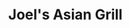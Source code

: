 ---
layout: place
title: "Joel's Asian Grill"
permalink: /north-carolina/mooresville/joel-s-asian-grill.html
stateAbbr: NC
stateName: North Carolina
cityName: Mooresville
seo:
  name: "Joel's Asian Grill"
  type: Restaurant
  links: https://joelsgrill.com/
description: "Hip choice showcasing Filipino favorites & sushi as well as Chinese & Vietnamese fare, plus a patio Joel's Asian Grill serves delicious sushi in Mooresville, North Carolina. Try fresh Japanese dishes for a great dining experience. Available for takeout, delivery, lunch, and dinner."
place_id: ChIJ-_yIs8BUUYgRDOHgrbwb-LQ
photos:
  - name: >-
      places/ChIJ-_yIs8BUUYgRDOHgrbwb-LQ/photos/AeeoHcIdIXQONhxUYRkLxAsptbN93AQttGbZm8BA89-ksm54LJ6PRar4cKQTTwU0vZ_4RvkIaYMBy82dC_kOecaiohfwEDiEQq1RWqBdvmEs2TOri8xTOhRQ_uKf484iz7m6Z0gfwai9rdbiiY_D8qL7bandYG3VW51GbIZ-DzL_elSAXvgh9Zfj3MkWp6wWVxpp7eBkPNCwDzsKPfRAu6rskmNm1n9s3DKYpd8BNI31Aif2qTDB9dhuxELZ0uGjSr6UxDy2ldcTgqLMgul1S4pk3dz9Zivg5zhP4uA1OVvMIPeGUw
    widthPx: 4032
    heightPx: 2268
    authorAttributions:
      - displayName: Joel's Asian Grill
        uri: https://maps.google.com/maps/contrib/113311523007814340174
        photoUri: >-
          https://lh3.googleusercontent.com/a-/ALV-UjVheRXT66nihLF3H4-tLkE_qgZ3KFc-OQLTizHtHqL8o_k9pB4=s100-p-k-no-mo
    flagContentUri: >-
      https://www.google.com/local/imagery/report/?cb_client=maps_api_places.places_api&image_key=!1e10!2sAF1QipMsuX1LV97lKC_xLuMEiSjg1l3jnSGMOGuUTTVP&hl=en-US
    googleMapsUri: >-
      https://www.google.com/maps/place//data=!3m4!1e2!3m2!1sAF1QipMsuX1LV97lKC_xLuMEiSjg1l3jnSGMOGuUTTVP!2e10!4m2!3m1!1s0x885154c0b388fcfb:0xb4f81bbcade0e10c
  - name: >-
      places/ChIJ-_yIs8BUUYgRDOHgrbwb-LQ/photos/AeeoHcLdGpWVOXMDODarzI-RDZgfwGv6Omt1cgV7f96isYJXvUsOIHFff9Y-61praeyRXDScXEcElCz5EtgxJJbemgp7rzm1tv-0WaqRnDFT3xckLgdRdcdcSnA7hvqwy-ozGkw9fWSldpIV8SGy77GYemXNa6ln6aT82WLMQDRUY2Opr7F-BDGwRb0GopeWfyhesQ_Dye8g1cJ7ioLala8SiEY1pW-7yS1emTCKJnT96hrKQijei6kB9lwSJ4OM-3FGbyvBLU5Vr8tuX5yMDZdBoQZJKzH2r1ZQS0t541MoeLZ-ZQ
    widthPx: 1223
    heightPx: 1121
    authorAttributions:
      - displayName: Joel's Asian Grill
        uri: https://maps.google.com/maps/contrib/113311523007814340174
        photoUri: >-
          https://lh3.googleusercontent.com/a-/ALV-UjVheRXT66nihLF3H4-tLkE_qgZ3KFc-OQLTizHtHqL8o_k9pB4=s100-p-k-no-mo
    flagContentUri: >-
      https://www.google.com/local/imagery/report/?cb_client=maps_api_places.places_api&image_key=!1e10!2sAF1QipP3EIrZYjFJfnYEY_suxxksEsulLvwO5eQys8T-&hl=en-US
    googleMapsUri: >-
      https://www.google.com/maps/place//data=!3m4!1e2!3m2!1sAF1QipP3EIrZYjFJfnYEY_suxxksEsulLvwO5eQys8T-!2e10!4m2!3m1!1s0x885154c0b388fcfb:0xb4f81bbcade0e10c
  - name: >-
      places/ChIJ-_yIs8BUUYgRDOHgrbwb-LQ/photos/AeeoHcLQqsaVBpPhnwLDNwLYvdAx7McBE0mXmcquChN-n3qJLrOFe9E4cWxCOQANud8kuzwl5olg_1MhNx50vFkCHf9sUtH6Nz5T__6SrB61o4UmbysGcejijhL1bwjdeG9dq_ePpj4uROyTMa8-g-EEVeYZYZmsqIhRd0Khh9QTxd8PAGMPsT6nHp_itmn3VC_82EchX_9rBV6rmWFQBXQvlDu3T7zWN3cDyilsdgmWHVYbq4tsABYwqOun4nMQV0rQItyex5DpGGGYsS9jaGECFoRlfY4AYtaIRerUQMjnrPShaRO7wECJJxLcOg6JzWPaLhGfdQ4RzlL4V-Vucl2vqAneip1_iSXtvbfbi4SjRR6gLIPrPgYVNYma8oDMMSV6y-v0zzzEimcQRO9lWh7w1dm5I5lETJvyVThiZ9PcKR4o2A
    widthPx: 4000
    heightPx: 2252
    authorAttributions:
      - displayName: Danh “Sujieun” Dang
        uri: https://maps.google.com/maps/contrib/110797065295731607106
        photoUri: >-
          https://lh3.googleusercontent.com/a-/ALV-UjUvMK-Ox2oAkbpeV2UGbVfuBg5Xsg8m_0ug8SvbyVMuuL27LbWg4w=s100-p-k-no-mo
    flagContentUri: >-
      https://www.google.com/local/imagery/report/?cb_client=maps_api_places.places_api&image_key=!1e10!2sCIHM0ogKEICAgMDwtISzIQ&hl=en-US
    googleMapsUri: >-
      https://www.google.com/maps/place//data=!3m4!1e2!3m2!1sCIHM0ogKEICAgMDwtISzIQ!2e10!4m2!3m1!1s0x885154c0b388fcfb:0xb4f81bbcade0e10c
  - name: >-
      places/ChIJ-_yIs8BUUYgRDOHgrbwb-LQ/photos/AeeoHcJXZpCwwhiZs8uYen0suProhgcd9N4MB7p4r-8ol3WTweCfPntXZj2K21KM86ioHXd7v06Hh8fV-3Fw8CYTKAgEiwaFJHgkazKV0QhQz2HlE9r0rP-pZfG0kzHZdxD4IyVd5IEzaY8RyMWEeY3je0wvCrgxfcnN84KaY3itouxeKPg2A4SAAGGg59J_SdAvU4LM2hz0GCLIzgHHxmp_ZA2B4lHc95DIK9YKrvqd-SFfLTmbxuALdK0N2-bz2YiGx3aq-SUqo4QGVwJPLH0bu3-jf8lEcnfx8KNBYO2INwCod0BiEiEBx0ow-8hqMc1QnaKnmTwZ5fFrx_CXdJoDdzdYxk7yEndBd-TDcbJJ1_-JhaIxyua3kEbKwzjXVyMhJ0kIYUVyIeWju4I8jPKhLIU_EzmKfpRgGgDKDfiF7d5-cg
    widthPx: 4032
    heightPx: 3024
    authorAttributions:
      - displayName: Max Grieshaber
        uri: https://maps.google.com/maps/contrib/100715868609049422918
        photoUri: >-
          https://lh3.googleusercontent.com/a-/ALV-UjUlqZRsej0QRipP7dM34Fjp0HlNC8XQqUjzPQSj_KqRvoq230zqlA=s100-p-k-no-mo
    flagContentUri: >-
      https://www.google.com/local/imagery/report/?cb_client=maps_api_places.places_api&image_key=!1e10!2sCIHM0ogKEICAgICv9_zLYg&hl=en-US
    googleMapsUri: >-
      https://www.google.com/maps/place//data=!3m4!1e2!3m2!1sCIHM0ogKEICAgICv9_zLYg!2e10!4m2!3m1!1s0x885154c0b388fcfb:0xb4f81bbcade0e10c
  - name: >-
      places/ChIJ-_yIs8BUUYgRDOHgrbwb-LQ/photos/AeeoHcIrDzmqPs8K-pTj8XkhQgUCff1GnLDb4ufGUjiNpfKmehcYE03NuRpagqPiFuDgh70v3LrPD4o3f778i78SJITlz9GYVTN59Pxc-gCyVbjcDy3tHNz7CreH4YGjzuhLZXvvfCtK4AvmlyHSSia08McvPL0mkbYoXSSSI1eonjs_HUifoT72LXpdoqE12u19UiogaQiUxW4q9OnbMoTU-JS4Rhm6Xm2RrGkGZV_gj1IEGMUF8ZwU_m5G2M79xjffrDihWd-_a36FI5xBwQMnjyb479gMKklhF3DqIm2MvwLeqVGapCznMVPp2lSgls_4yYQYGAL_X-rVLmT52jGMuHor79pYOVk_ezvV5GU3v-CRFjuLs6nGXEN7tJblUroacjzYdmLs5XKAfY2kciSmgW2Apn1Ge0M6lUgSzBH-DjPngHO_
    widthPx: 4000
    heightPx: 2252
    authorAttributions:
      - displayName: Danh “Sujieun” Dang
        uri: https://maps.google.com/maps/contrib/110797065295731607106
        photoUri: >-
          https://lh3.googleusercontent.com/a-/ALV-UjUvMK-Ox2oAkbpeV2UGbVfuBg5Xsg8m_0ug8SvbyVMuuL27LbWg4w=s100-p-k-no-mo
    flagContentUri: >-
      https://www.google.com/local/imagery/report/?cb_client=maps_api_places.places_api&image_key=!1e10!2sCIHM0ogKEICAgMDwtISzgQE&hl=en-US
    googleMapsUri: >-
      https://www.google.com/maps/place//data=!3m4!1e2!3m2!1sCIHM0ogKEICAgMDwtISzgQE!2e10!4m2!3m1!1s0x885154c0b388fcfb:0xb4f81bbcade0e10c
  - name: >-
      places/ChIJ-_yIs8BUUYgRDOHgrbwb-LQ/photos/AeeoHcKp3oSUXSwN1FtHQs9cw0BC6Bv_o6f5yIoat7JW_fNoAgB1LybFrD7RKZFAg_Ataz_8N2kgUnXnw3AnCtVHJHrik48lUHJpnQaih7itVmRkgGbDATZnKVvhfptOttdTO2lsc54XLb8g2IoVZ5XGoh_ZOIc17YMxudaWH3Ah3ITPfZT4-MB8NFi_ie_cVwsxhVMX-jKArNmRsBPBK4pwfOAe9Bmx9N7oRvYTS7qTSI_xAGtCon2SJkCHxQ26qc4AH2-UMSQqaNA5m4El9HOxdcnUsd24iS3DoT7tD0LwvD3jHtP0nhPkXcWbDV0-gjTlkzxS009ddvJATCyV2ixLwGIG7P3ExICzxONG0udtpltk4O0qafmbgR7M4IM37gRobBskX3lMlITjNqyRPW0Va3zgleNDZfj05fryamDCYae5uzE
    widthPx: 4032
    heightPx: 3024
    authorAttributions:
      - displayName: Pablo Gonzalez
        uri: https://maps.google.com/maps/contrib/118138357620752549830
        photoUri: >-
          https://lh3.googleusercontent.com/a-/ALV-UjVr41Jo5D0nt5HGJq3YMIF7XAQv5vB6nyc6Xpe-T0fm4eoOyhS-Lg=s100-p-k-no-mo
    flagContentUri: >-
      https://www.google.com/local/imagery/report/?cb_client=maps_api_places.places_api&image_key=!1e10!2sCIHM0ogKEICAgID7m_is3gE&hl=en-US
    googleMapsUri: >-
      https://www.google.com/maps/place//data=!3m4!1e2!3m2!1sCIHM0ogKEICAgID7m_is3gE!2e10!4m2!3m1!1s0x885154c0b388fcfb:0xb4f81bbcade0e10c
  - name: >-
      places/ChIJ-_yIs8BUUYgRDOHgrbwb-LQ/photos/AeeoHcLb6A8xgPCAIAl4dnwKI1O1Db8URysSM8n1yUlVOKe2eCoWC2HVJGcHLHWnMfzL98rskn3zJQ0stoHzwmg7A5pJ3IrAmSX1vVTcjF1Umr2kC15i55YwhOYH-SkXbvM5IMbEHt4F1BTwhce5jH9ZPc7Afv2vTL6XIZkWcORKpHl4Eqp6as5VqR8jpL14TMfu2QGCY8Ve-N_GTxdD0m30pt832RJiapAMTQ9PpKFTKQq8J0in_8DjaG5JyfHNLEmKeysNx91uG8Z1kXwkihrLjMYQypdJOlT9oAShfAhgYBVL539d4TFGzmxH0DJ_gZzXvmR3SsuYM3_r32Kmr5hPd_MR6TLPFDVj8luR2F_ydnWhiGuI3v7_R-ZOcBsk-Rur1JewdPF13y_FFUelEtxhcJOJy28zu8E_0QnFum2yWVbZDg
    widthPx: 4032
    heightPx: 3024
    authorAttributions:
      - displayName: Ivan Celestial
        uri: https://maps.google.com/maps/contrib/114811621997495328604
        photoUri: >-
          https://lh3.googleusercontent.com/a-/ALV-UjWNhLSH57i2oufn0CsuwecDsTZdrZ6SUbT545jXJlHgX8a7w_sJlw=s100-p-k-no-mo
    flagContentUri: >-
      https://www.google.com/local/imagery/report/?cb_client=maps_api_places.places_api&image_key=!1e10!2sCIHM0ogKEICAgMDwtMT8Ig&hl=en-US
    googleMapsUri: >-
      https://www.google.com/maps/place//data=!3m4!1e2!3m2!1sCIHM0ogKEICAgMDwtMT8Ig!2e10!4m2!3m1!1s0x885154c0b388fcfb:0xb4f81bbcade0e10c
  - name: >-
      places/ChIJ-_yIs8BUUYgRDOHgrbwb-LQ/photos/AeeoHcKegIiaU9hjnmF2Vyb9KXETS8U93sljiiKIkdxah2lTSdIj4YfHdSfXx3T684IklX1K_8jF3TwTURrtEttg9KHjjCbaFDeFrCXSuzaB3QuJoxeOPU0sxRCeXogUi7_kIKwR6uMUtOZFjcQ6yljGskp5y4FVmH8uwxj6uBWz0rE8TDROKxFjYMT4W0EhnnU_mE5S5QgSbwfUrmB7YmVqLP8hOeb29uANGdUMRy3rzgiIgyMwxqSjJXAIoKgd-LzUkzRsOkpipXkHNfCaOczyyuTMAu0cjOEPZp5ZlHRniKjz2PCcHXRbyMj_Hp9kZm6nEHbM3Kk1fc4qldiiN1WC72x86IIXXDvr7nxtCuxa3SX1yiqg6Xd5jVnGdPE-zZEafhOC3qi1dIu9w7WnzXMk-Lv0JNCaHiymD4HprYIq8bw
    widthPx: 3024
    heightPx: 4032
    authorAttributions:
      - displayName: JR Thomas
        uri: https://maps.google.com/maps/contrib/106345933208711449373
        photoUri: >-
          https://lh3.googleusercontent.com/a-/ALV-UjXGVSB9pyXtoB6xTJE6-Q1pwsHKzIpXHU9tQkS2HBGRJ7XP0aBg=s100-p-k-no-mo
    flagContentUri: >-
      https://www.google.com/local/imagery/report/?cb_client=maps_api_places.places_api&image_key=!1e10!2sCIHM0ogKEICAgICvz6nQPQ&hl=en-US
    googleMapsUri: >-
      https://www.google.com/maps/place//data=!3m4!1e2!3m2!1sCIHM0ogKEICAgICvz6nQPQ!2e10!4m2!3m1!1s0x885154c0b388fcfb:0xb4f81bbcade0e10c
  - name: >-
      places/ChIJ-_yIs8BUUYgRDOHgrbwb-LQ/photos/AeeoHcKg7-NcK-rCsbm7qHB-ZKbHoy7EvZVOHYh4gL6OH_7r0aPLFq_WonsSPAd5EQQP4NBgIgkpKwJkcU_BJ8QDgwkCOKeAPw2Uv-Ium2uqEcsmQgUQkqb5SyKtkRyUhil23l5OYfzbB_Rco6b1ucYIWnYMYqBhspVLmADTjBVVEjXbl0gl-8NwhlPRjzcClPq0hNda870qGouhrMVMLoDYHXF-sE4M7Ae4ub67DA5i0ZyAGMQZCfKpBrkPqhIRqKzAU66RtvB7TFt1-fXK3zn49zidiJVF2HAiiKn5mo0IoFYBp6hdbwNR4CSMFmoYzSgtGxGxvUOadomC9eiLQzLLbnE9iO0j6cgsnu5P1TbicIl6u62hRwNsY4rZErcdepqwa8UOUZstTbkdGhPsSBQ7bbTJkvL2jjI7b7lMm7-f-x4
    widthPx: 2026
    heightPx: 1541
    authorAttributions:
      - displayName: Ahjumming
        uri: https://maps.google.com/maps/contrib/100906060934785916367
        photoUri: >-
          https://lh3.googleusercontent.com/a-/ALV-UjU1VnOy5heA46Z9bdM6fICBpq2vckDX0HgwUk5ucjRN85PT4Kal=s100-p-k-no-mo
    flagContentUri: >-
      https://www.google.com/local/imagery/report/?cb_client=maps_api_places.places_api&image_key=!1e10!2sCIHM0ogKEICAgIDGrpmvdg&hl=en-US
    googleMapsUri: >-
      https://www.google.com/maps/place//data=!3m4!1e2!3m2!1sCIHM0ogKEICAgIDGrpmvdg!2e10!4m2!3m1!1s0x885154c0b388fcfb:0xb4f81bbcade0e10c
  - name: >-
      places/ChIJ-_yIs8BUUYgRDOHgrbwb-LQ/photos/AeeoHcJPbcH5-DRDn0CzGJ992qyspy-uhVp2rUAEhtr29YUhacte3mO0HVFSwcwudtbYlzqf5kWvMkmyh2pdVluvELiYOESZprlA058KyJO7QqnYsXFVOk8UYFnayAEjZAkUjiBHcHpbfnosZl_SAsNdRNvAPbLqplWC8vCshaamqHpxStfPhJFVbRtR08fS-PL4PPqmpgl6bhYfD16WzUUGYjvA6MCMaTOd6_gfjGQA016qRGQ38n0eJ3GsZKVVoBXQpfPAw990qmMSDIlLY2uFEV0AKsqD4rtoApFJIMMUbWFLYQ
    widthPx: 4032
    heightPx: 3024
    authorAttributions:
      - displayName: Joel's Asian Grill
        uri: https://maps.google.com/maps/contrib/113311523007814340174
        photoUri: >-
          https://lh3.googleusercontent.com/a-/ALV-UjVheRXT66nihLF3H4-tLkE_qgZ3KFc-OQLTizHtHqL8o_k9pB4=s100-p-k-no-mo
    flagContentUri: >-
      https://www.google.com/local/imagery/report/?cb_client=maps_api_places.places_api&image_key=!1e10!2sAF1QipOR1AH5l21zxqeEc944IH2Cc3TfHWXRjPPl2stH&hl=en-US
    googleMapsUri: >-
      https://www.google.com/maps/place//data=!3m4!1e2!3m2!1sAF1QipOR1AH5l21zxqeEc944IH2Cc3TfHWXRjPPl2stH!2e10!4m2!3m1!1s0x885154c0b388fcfb:0xb4f81bbcade0e10c
address: 110A Marketplace Ave, Mooresville, NC 28117, USA
street: 110A Marketplace Ave
city: Mooresville
state: NC
zip: '28117'
country: USA
neighborhood: null
latitude: '35.586877'
longitude: '-80.874802'
accessibility_options:
  wheelchairAccessibleParking: true
  wheelchairAccessibleEntrance: true
  wheelchairAccessibleRestroom: true
  wheelchairAccessibleSeating: true
business_status: OPERATIONAL
name: Joel's Asian Grill
google_maps_links:
  directionsUri: >-
    https://www.google.com/maps/dir//''/data=!4m7!4m6!1m1!4e2!1m2!1m1!1s0x885154c0b388fcfb:0xb4f81bbcade0e10c!3e0
  placeUri: https://maps.google.com/?cid=13040203218236268812
  writeAReviewUri: >-
    https://www.google.com/maps/place//data=!4m3!3m2!1s0x885154c0b388fcfb:0xb4f81bbcade0e10c!12e1
  reviewsUri: >-
    https://www.google.com/maps/place//data=!4m4!3m3!1s0x885154c0b388fcfb:0xb4f81bbcade0e10c!9m1!1b1
  photosUri: >-
    https://www.google.com/maps/place//data=!4m3!3m2!1s0x885154c0b388fcfb:0xb4f81bbcade0e10c!10e5
primary_type: Asian Restaurant
opening_hours:
  regular: null
  current: null
secondary_opening_hours:
  regular:
    weekdayDescriptions: null
    type: null
  current:
    weekdayDescriptions: null
    type: null
phone: (704) 660-1617
price_level: PRICE_LEVEL_MODERATE
price_range: $10 &ndash; $20
rating: '4.3'
rating_count: 1194
website: https://joelsgrill.com/
reviews:
  - name: >-
      places/ChIJ-_yIs8BUUYgRDOHgrbwb-LQ/reviews/ChZDSUhNMG9nS0VJQ0FnTUR3dE1UOFBBEAE
    relativePublishTimeDescription: 3 weeks ago
    rating: 3
    text:
      text: >-
        Nice place that has Filipino dishes, but that novelty is about the
        extent of what is remarkable about it.


        My personal favorite from here is the kaldereta beef; it is a savory
        dish that has a nostalgic flavor to it. Autumn likes their chicken
        adobo. Their lumpia is nothing like what my mom would make at home — I
        probably wouldn’t order it again.


        Table service was friendly and attentive enough. I don’t know about
        20%-mandatory “large group of 6” -tip enough, but it wasn’t bad. We came
        with a party of 5 and a small child. I personally don’t see the
        entitlement. We’ll have to try elsewhere or just cook Filipino at home.
      languageCode: en
    originalText:
      text: >-
        Nice place that has Filipino dishes, but that novelty is about the
        extent of what is remarkable about it.


        My personal favorite from here is the kaldereta beef; it is a savory
        dish that has a nostalgic flavor to it. Autumn likes their chicken
        adobo. Their lumpia is nothing like what my mom would make at home — I
        probably wouldn’t order it again.


        Table service was friendly and attentive enough. I don’t know about
        20%-mandatory “large group of 6” -tip enough, but it wasn’t bad. We came
        with a party of 5 and a small child. I personally don’t see the
        entitlement. We’ll have to try elsewhere or just cook Filipino at home.
      languageCode: en
    authorAttribution:
      displayName: Ivan Celestial
      uri: https://www.google.com/maps/contrib/114811621997495328604/reviews
      photoUri: >-
        https://lh3.googleusercontent.com/a-/ALV-UjWNhLSH57i2oufn0CsuwecDsTZdrZ6SUbT545jXJlHgX8a7w_sJlw=s128-c0x00000000-cc-rp-mo-ba4
    publishTime: '2025-03-23T22:56:32.762983Z'
    flagContentUri: >-
      https://www.google.com/local/review/rap/report?postId=ChZDSUhNMG9nS0VJQ0FnTUR3dE1UOFBBEAE&d=17924085&t=1
    googleMapsUri: >-
      https://www.google.com/maps/reviews/data=!4m6!14m5!1m4!2m3!1sChZDSUhNMG9nS0VJQ0FnTUR3dE1UOFBBEAE!2m1!1s0x885154c0b388fcfb:0xb4f81bbcade0e10c
  - name: >-
      places/ChIJ-_yIs8BUUYgRDOHgrbwb-LQ/reviews/ChdDSUhNMG9nS0VJQ0FnSUNfc3N2RnJnRRAB
    relativePublishTimeDescription: 2 months ago
    rating: 5
    text:
      text: >-
        Great little place! Great Asian food, Lots of sushi 🍣 . The crab ragoon
        nuggets are delicious (slightly over cooked). The soup it delicious. Has
        a beef flavor to it.  Definitely recommended. Great for lunch to grab
        some sushi.
      languageCode: en
    originalText:
      text: >-
        Great little place! Great Asian food, Lots of sushi 🍣 . The crab ragoon
        nuggets are delicious (slightly over cooked). The soup it delicious. Has
        a beef flavor to it.  Definitely recommended. Great for lunch to grab
        some sushi.
      languageCode: en
    authorAttribution:
      displayName: Clint Friar
      uri: https://www.google.com/maps/contrib/115656994994980854829/reviews
      photoUri: >-
        https://lh3.googleusercontent.com/a-/ALV-UjVt1_aCLV-SJTnHI1gV-lv7Yp9JbA8seMU3u8acCE0_GfyjJ0-iRQ=s128-c0x00000000-cc-rp-mo-ba5
    publishTime: '2025-01-14T18:36:13.055085Z'
    flagContentUri: >-
      https://www.google.com/local/review/rap/report?postId=ChdDSUhNMG9nS0VJQ0FnSUNfc3N2RnJnRRAB&d=17924085&t=1
    googleMapsUri: >-
      https://www.google.com/maps/reviews/data=!4m6!14m5!1m4!2m3!1sChdDSUhNMG9nS0VJQ0FnSUNfc3N2RnJnRRAB!2m1!1s0x885154c0b388fcfb:0xb4f81bbcade0e10c
  - name: >-
      places/ChIJ-_yIs8BUUYgRDOHgrbwb-LQ/reviews/ChZDSUhNMG9nS0VJQ0FnSUNMNXBPU2NBEAE
    relativePublishTimeDescription: 9 months ago
    rating: 5
    text:
      text: >-
        It was my child's birthday request to eat at the first place they tried
        sushi. It was amazing then, and 16 yrs later, it is still amazing. Thank
        you for all the wonderful experiences each time.
      languageCode: en
    originalText:
      text: >-
        It was my child's birthday request to eat at the first place they tried
        sushi. It was amazing then, and 16 yrs later, it is still amazing. Thank
        you for all the wonderful experiences each time.
      languageCode: en
    authorAttribution:
      displayName: Shannon Farnsworth
      uri: https://www.google.com/maps/contrib/106145089765311697005/reviews
      photoUri: >-
        https://lh3.googleusercontent.com/a-/ALV-UjX55d0oQK_8IXFqCah7_XmqbNiY_7ma1gERp2o7tPQxUXSTCVOR=s128-c0x00000000-cc-rp-mo-ba4
    publishTime: '2024-06-18T19:48:17.947666Z'
    flagContentUri: >-
      https://www.google.com/local/review/rap/report?postId=ChZDSUhNMG9nS0VJQ0FnSUNMNXBPU2NBEAE&d=17924085&t=1
    googleMapsUri: >-
      https://www.google.com/maps/reviews/data=!4m6!14m5!1m4!2m3!1sChZDSUhNMG9nS0VJQ0FnSUNMNXBPU2NBEAE!2m1!1s0x885154c0b388fcfb:0xb4f81bbcade0e10c
  - name: >-
      places/ChIJ-_yIs8BUUYgRDOHgrbwb-LQ/reviews/ChdDSUhNMG9nS0VJQ0FnTUR3dEppcS13RRAB
    relativePublishTimeDescription: 3 weeks ago
    rating: 3
    text:
      text: >-
        Food and service were great! Only reason I gave three stars was because
        they charged $22 dollars for a large group and there was six of us. We
        did split the bill which would technically be considered only 3 people
        per ticket. I don’t feel that was fair, but to each their own. Aside
        from that, I would recommend, just be mindful of the extra fees for six
        or more people.
      languageCode: en
    originalText:
      text: >-
        Food and service were great! Only reason I gave three stars was because
        they charged $22 dollars for a large group and there was six of us. We
        did split the bill which would technically be considered only 3 people
        per ticket. I don’t feel that was fair, but to each their own. Aside
        from that, I would recommend, just be mindful of the extra fees for six
        or more people.
      languageCode: en
    authorAttribution:
      displayName: Sam Cook
      uri: https://www.google.com/maps/contrib/109015258187869096089/reviews
      photoUri: >-
        https://lh3.googleusercontent.com/a-/ALV-UjU3unT2WYz9dUQNZ0V8YT6X6C6LM_v7j9PWcpywgo0PhInvNYdJ=s128-c0x00000000-cc-rp-mo
    publishTime: '2025-03-23T22:51:05.509705Z'
    flagContentUri: >-
      https://www.google.com/local/review/rap/report?postId=ChdDSUhNMG9nS0VJQ0FnTUR3dEppcS13RRAB&d=17924085&t=1
    googleMapsUri: >-
      https://www.google.com/maps/reviews/data=!4m6!14m5!1m4!2m3!1sChdDSUhNMG9nS0VJQ0FnTUR3dEppcS13RRAB!2m1!1s0x885154c0b388fcfb:0xb4f81bbcade0e10c
  - name: >-
      places/ChIJ-_yIs8BUUYgRDOHgrbwb-LQ/reviews/ChZDSUhNMG9nS0VJQ0FnSURacHFueFFREAE
    relativePublishTimeDescription: a year ago
    rating: 5
    text:
      text: >-
        This is a great chill spot for some good sushi at a decent price. I just
        recently started eating sushi again (I got terribly food sick from it
        years ago) this place is clean and they are always friendly and is a
        great place for some casual dining. We have tried a good amount of rolls
        the ninja, the tiger, the race way, the whatchama call it (very spicy),
        the mango salsa one (mango yellow sauce is very spicy roll it’s self is
        plain), and the kiwi roll. I also got the hibachi noodles once but not
        my fav. Blended Margarita was good.
      languageCode: en
    originalText:
      text: >-
        This is a great chill spot for some good sushi at a decent price. I just
        recently started eating sushi again (I got terribly food sick from it
        years ago) this place is clean and they are always friendly and is a
        great place for some casual dining. We have tried a good amount of rolls
        the ninja, the tiger, the race way, the whatchama call it (very spicy),
        the mango salsa one (mango yellow sauce is very spicy roll it’s self is
        plain), and the kiwi roll. I also got the hibachi noodles once but not
        my fav. Blended Margarita was good.
      languageCode: en
    authorAttribution:
      displayName: Lauren Barricklow
      uri: https://www.google.com/maps/contrib/118332927637743450145/reviews
      photoUri: >-
        https://lh3.googleusercontent.com/a-/ALV-UjWQ9u903dSrAbQTCpwTKRXwVd9791Iq2tUu-EVHwngSGFfyHncZ=s128-c0x00000000-cc-rp-mo-ba4
    publishTime: '2023-09-29T23:35:22.428968Z'
    flagContentUri: >-
      https://www.google.com/local/review/rap/report?postId=ChZDSUhNMG9nS0VJQ0FnSURacHFueFFREAE&d=17924085&t=1
    googleMapsUri: >-
      https://www.google.com/maps/reviews/data=!4m6!14m5!1m4!2m3!1sChZDSUhNMG9nS0VJQ0FnSURacHFueFFREAE!2m1!1s0x885154c0b388fcfb:0xb4f81bbcade0e10c
parking_options:
  freeParkingLot: true
  freeStreetParking: true
  paidStreetParking: false
  valetParking: false
payment_options:
  acceptsCreditCards: true
  acceptsDebitCards: true
  acceptsCashOnly: false
  acceptsNfc: true
allow_dogs: null
curbside_pickup: true
delivery: true
dine_in: true
good_for_children: true
good_for_groups: true
good_for_sports: null
live_music: false
menu_for_children: true
outdoor_seating: true
reservable: true
restroom: true
serves_beer: true
serves_breakfast: false
serves_brunch: false
serves_cocktails: true
serves_coffee: true
serves_dinner: true
serves_dessert: true
serves_lunch: true
serves_vegetarian_food: true
serves_wine: true
takeout: true
summary: >-
  Hip choice showcasing Filipino favorites & sushi as well as Chinese &
  Vietnamese fare, plus a patio

---
